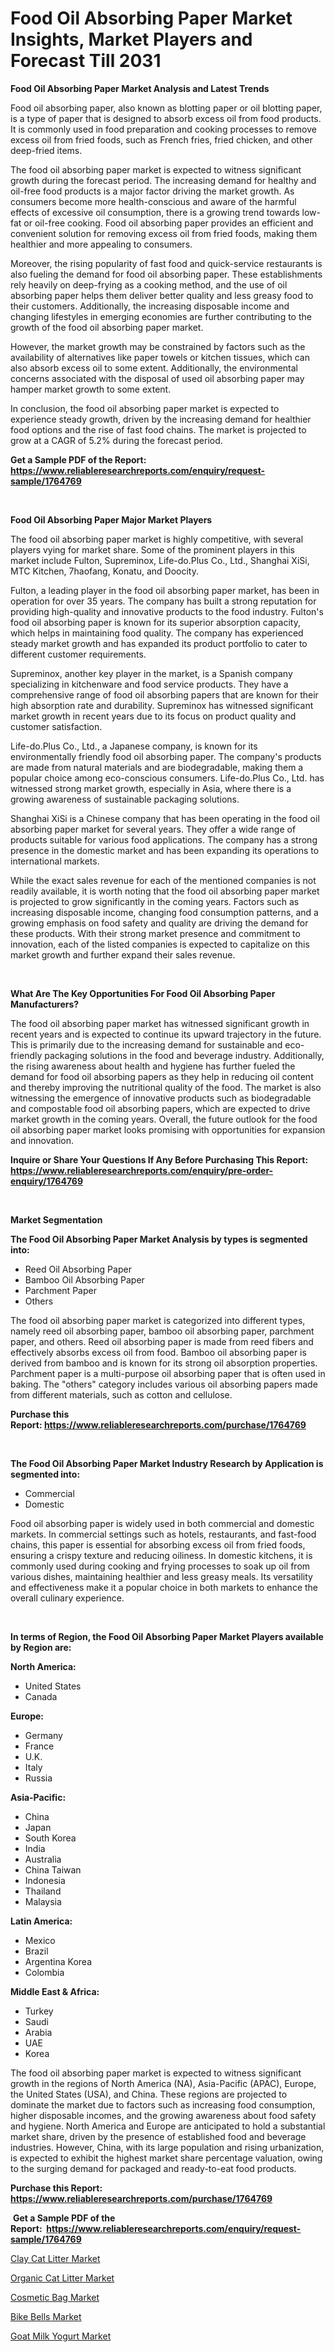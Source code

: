 <p><h1>Food Oil Absorbing Paper Market Insights, Market Players and Forecast Till 2031</h1></p><p><strong>Food Oil Absorbing Paper Market Analysis and Latest Trends</strong></p>
<p><p>Food oil absorbing paper, also known as blotting paper or oil blotting paper, is a type of paper that is designed to absorb excess oil from food products. It is commonly used in food preparation and cooking processes to remove excess oil from fried foods, such as French fries, fried chicken, and other deep-fried items.</p><p>The food oil absorbing paper market is expected to witness significant growth during the forecast period. The increasing demand for healthy and oil-free food products is a major factor driving the market growth. As consumers become more health-conscious and aware of the harmful effects of excessive oil consumption, there is a growing trend towards low-fat or oil-free cooking. Food oil absorbing paper provides an efficient and convenient solution for removing excess oil from fried foods, making them healthier and more appealing to consumers.</p><p>Moreover, the rising popularity of fast food and quick-service restaurants is also fueling the demand for food oil absorbing paper. These establishments rely heavily on deep-frying as a cooking method, and the use of oil absorbing paper helps them deliver better quality and less greasy food to their customers. Additionally, the increasing disposable income and changing lifestyles in emerging economies are further contributing to the growth of the food oil absorbing paper market.</p><p>However, the market growth may be constrained by factors such as the availability of alternatives like paper towels or kitchen tissues, which can also absorb excess oil to some extent. Additionally, the environmental concerns associated with the disposal of used oil absorbing paper may hamper market growth to some extent.</p><p>In conclusion, the food oil absorbing paper market is expected to experience steady growth, driven by the increasing demand for healthier food options and the rise of fast food chains. The market is projected to grow at a CAGR of 5.2% during the forecast period.</p></p>
<p><strong>Get a Sample PDF of the Report:&nbsp; <a href="https://www.reliableresearchreports.com/enquiry/request-sample/1764769">https://www.reliableresearchreports.com/enquiry/request-sample/1764769</a></strong></p>
<p>&nbsp;</p>
<p><strong>Food Oil Absorbing Paper Major Market Players</strong></p>
<p><p>The food oil absorbing paper market is highly competitive, with several players vying for market share. Some of the prominent players in this market include Fulton, Supreminox, Life-do.Plus Co., Ltd., Shanghai XiSi, MTC Kitchen, 7haofang, Konatu, and Doocity.</p><p>Fulton, a leading player in the food oil absorbing paper market, has been in operation for over 35 years. The company has built a strong reputation for providing high-quality and innovative products to the food industry. Fulton's food oil absorbing paper is known for its superior absorption capacity, which helps in maintaining food quality. The company has experienced steady market growth and has expanded its product portfolio to cater to different customer requirements.</p><p>Supreminox, another key player in the market, is a Spanish company specializing in kitchenware and food service products. They have a comprehensive range of food oil absorbing papers that are known for their high absorption rate and durability. Supreminox has witnessed significant market growth in recent years due to its focus on product quality and customer satisfaction.</p><p>Life-do.Plus Co., Ltd., a Japanese company, is known for its environmentally friendly food oil absorbing paper. The company's products are made from natural materials and are biodegradable, making them a popular choice among eco-conscious consumers. Life-do.Plus Co., Ltd. has witnessed strong market growth, especially in Asia, where there is a growing awareness of sustainable packaging solutions.</p><p>Shanghai XiSi is a Chinese company that has been operating in the food oil absorbing paper market for several years. They offer a wide range of products suitable for various food applications. The company has a strong presence in the domestic market and has been expanding its operations to international markets.</p><p>While the exact sales revenue for each of the mentioned companies is not readily available, it is worth noting that the food oil absorbing paper market is projected to grow significantly in the coming years. Factors such as increasing disposable income, changing food consumption patterns, and a growing emphasis on food safety and quality are driving the demand for these products. With their strong market presence and commitment to innovation, each of the listed companies is expected to capitalize on this market growth and further expand their sales revenue.</p></p>
<p>&nbsp;</p>
<p><strong>What Are The Key Opportunities For Food Oil Absorbing Paper Manufacturers?</strong></p>
<p><p>The food oil absorbing paper market has witnessed significant growth in recent years and is expected to continue its upward trajectory in the future. This is primarily due to the increasing demand for sustainable and eco-friendly packaging solutions in the food and beverage industry. Additionally, the rising awareness about health and hygiene has further fueled the demand for food oil absorbing papers as they help in reducing oil content and thereby improving the nutritional quality of the food. The market is also witnessing the emergence of innovative products such as biodegradable and compostable food oil absorbing papers, which are expected to drive market growth in the coming years. Overall, the future outlook for the food oil absorbing paper market looks promising with opportunities for expansion and innovation.</p></p>
<p><strong>Inquire or Share Your Questions If Any Before Purchasing This Report: <a href="https://www.reliableresearchreports.com/enquiry/pre-order-enquiry/1764769">https://www.reliableresearchreports.com/enquiry/pre-order-enquiry/1764769</a></strong></p>
<p>&nbsp;</p>
<p><strong>Market Segmentation</strong></p>
<p><strong>The Food Oil Absorbing Paper Market Analysis by types is segmented into:</strong></p>
<p><ul><li>Reed Oil Absorbing Paper</li><li>Bamboo Oil Absorbing Paper</li><li>Parchment Paper</li><li>Others</li></ul></p>
<p><p>The food oil absorbing paper market is categorized into different types, namely reed oil absorbing paper, bamboo oil absorbing paper, parchment paper, and others. Reed oil absorbing paper is made from reed fibers and effectively absorbs excess oil from food. Bamboo oil absorbing paper is derived from bamboo and is known for its strong oil absorption properties. Parchment paper is a multi-purpose oil absorbing paper that is often used in baking. The "others" category includes various oil absorbing papers made from different materials, such as cotton and cellulose.</p></p>
<p><strong>Purchase this Report:&nbsp;<a href="https://www.reliableresearchreports.com/purchase/1764769">https://www.reliableresearchreports.com/purchase/1764769</a></strong></p>
<p>&nbsp;</p>
<p><strong>The Food Oil Absorbing Paper Market Industry Research by Application is segmented into:</strong></p>
<p><ul><li>Commercial</li><li>Domestic</li></ul></p>
<p><p>Food oil absorbing paper is widely used in both commercial and domestic markets. In commercial settings such as hotels, restaurants, and fast-food chains, this paper is essential for absorbing excess oil from fried foods, ensuring a crispy texture and reducing oiliness. In domestic kitchens, it is commonly used during cooking and frying processes to soak up oil from various dishes, maintaining healthier and less greasy meals. Its versatility and effectiveness make it a popular choice in both markets to enhance the overall culinary experience.</p></p>
<p>&nbsp;</p>
<p><strong>In terms of Region, the Food Oil Absorbing Paper Market Players available by Region are:</strong></p>
<p>
    <p> <strong> North America: </strong>
        <ul>
            <li>United States</li>
            <li>Canada</li>
        </ul>
        </p> 
    <p> <strong> Europe: </strong>
        <ul>
            <li>Germany</li>
            <li>France</li>
            <li>U.K.</li>
            <li>Italy</li>
            <li>Russia</li>
        </ul>
        </p> 
    <p> <strong> Asia-Pacific: </strong>
        <ul>
            <li>China</li>
            <li>Japan</li>
            <li>South Korea</li>
            <li>India</li>
            <li>Australia</li>
            <li>China Taiwan</li>
            <li>Indonesia</li>
            <li>Thailand</li>
            <li>Malaysia</li>
        </ul>
        </p> 
    <p> <strong> Latin America: </strong>
        <ul>
            <li>Mexico</li>
            <li>Brazil</li>
            <li>Argentina Korea</li>
            <li>Colombia</li>
        </ul>
        </p> 
    <p> <strong> Middle East & Africa: </strong>
        <ul>
            <li>Turkey</li>
            <li>Saudi</li>
            <li>Arabia</li>
            <li>UAE</li>
            <li>Korea</li>
        </ul>
    </p>
    </p>
<p><p>The food oil absorbing paper market is expected to witness significant growth in the regions of North America (NA), Asia-Pacific (APAC), Europe, the United States (USA), and China. These regions are projected to dominate the market due to factors such as increasing food consumption, higher disposable incomes, and the growing awareness about food safety and hygiene. North America and Europe are anticipated to hold a substantial market share, driven by the presence of established food and beverage industries. However, China, with its large population and rising urbanization, is expected to exhibit the highest market share percentage valuation, owing to the surging demand for packaged and ready-to-eat food products.</p></p>
<p><strong>Purchase this Report: <a href="https://www.reliableresearchreports.com/purchase/1764769">https://www.reliableresearchreports.com/purchase/1764769</a></strong></p>
<p>&nbsp;<strong>Get a Sample PDF of the Report:&nbsp;&nbsp;<a href="https://www.reliableresearchreports.com/enquiry/request-sample/1764769">https://www.reliableresearchreports.com/enquiry/request-sample/1764769</a></strong></p>
<p><strong></strong></p>
<p><p><a href="https://github.com/dringals/Market-Research-Report-List-1/blob/main/clay-cat-litter-market.md">Clay Cat Litter Market</a></p><p><a href="https://github.com/aasishrp01/Market-Research-Report-List-2/blob/main/organic-cat-litter-market.md">Organic Cat Litter Market</a></p><p><a href="https://github.com/aashishrp/Market-Research-Report-List-1/blob/main/cosmetic-bag-market.md">Cosmetic Bag Market</a></p><p><a href="https://github.com/Paul14Anderson63/Market-Research-Report-List-1/blob/main/bike-bells-market.md">Bike Bells Market</a></p><p><a href="https://github.com/aashishrp02/Market-Research-Report-List-1/blob/main/goat-milk-yogurt-market.md">Goat Milk Yogurt Market</a></p></p>
